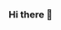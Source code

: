 ### Hi there 👋

<!--
**vedantgawande02/vedantgawande02** is a ✨ _special_ ✨ repository because its `README.md` (this file) appears on your GitHub profile.

Here are some ideas to get you started:

- 🔭 I’m currently working on ...B.E. 2ND YEAR COMPUTER SCIENCE ENGINEERING
- 🌱 I’m currently learning ...C++ & WEB DEVELOPMENT
- 👯 I’m looking to collaborate on ...
- 🤔 I’m looking for help with ...GUIDANCE AND EXTRA SKILLS REQUIRED TO BECOME BETTER
- 💬 Ask me about ...
- 📫 How to reach me: ...
- 😄 Pronouns: ...
- ⚡ Fun fact: ...
-->
